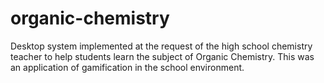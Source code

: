 # organic-chemistry
Desktop system implemented at the request of the high school chemistry teacher to help students learn the subject of Organic Chemistry. This was an application of gamification in the school environment.
